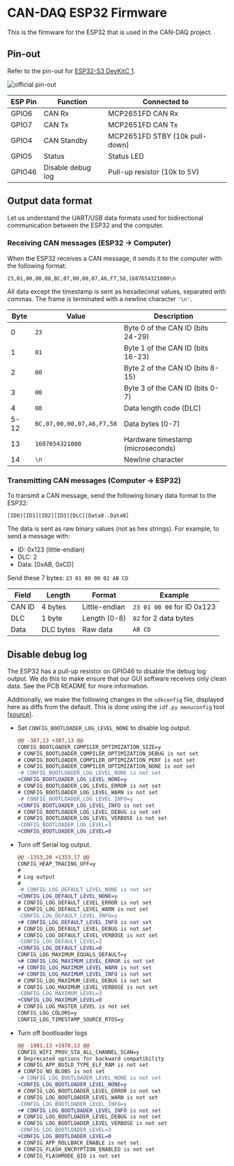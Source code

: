 # CAN-DAQ ESP32 Firmware

This is the firmware for the ESP32 that is used in the CAN-DAQ project.

## Pin-out
Refer to the pin-out for [ESP32-S3 DevKitC 1](https://docs.espressif.com/projects/esp-idf/en/latest/esp32s3/hw-reference/esp32s3/user-guide-devkitc-1.html).

![official pin-out](https://docs.espressif.com/projects/esp-dev-kits/en/latest/esp32s3/_images/ESP32-S3_DevKitC-1_pinlayout_v1.1.jpg)

| ESP Pin | Function | Connected to |
| --- | --- | --- |
| GPIO6 | CAN Rx | MCP2651FD CAN Rx |
| GPIO7 | CAN Tx | MCP2651FD CAN Tx |
| GPIO4 | CAN Standby | MCP2651FD STBY (10k pull-down) |
| GPIO5 | Status | Status LED |
| GPIO46 | Disable debug log | Pull-up resistor (10k to 5V) |

## Output data format
Let us understand the UART/USB data formats used for bidirectional communication between the ESP32 and the computer.

### Receiving CAN messages (ESP32 → Computer)
When the ESP32 receives a CAN message, it sends it to the computer with the following format:

```
23,01,00,00,08,BC,07,00,00,07,A6,F7,58,1687654321000\n
```

All data except the timestamp is sent as hexadecimal values, separated with commas. The frame is terminated with a newline character `'\n'`.

| Byte | Value | Description |
| --- | --- | --- |
| 0 | `23` | Byte 0 of the CAN ID (bits 24-29) |
| 1 | `01` | Byte 1 of the CAN ID (bits 16-23) |
| 2 | `00` | Byte 2 of the CAN ID (bits 8-15) |
| 3 | `00` | Byte 3 of the CAN ID (bits 0-7) |
| 4 | `08` | Data length code (DLC) |
| 5-12 | `BC,07,00,00,07,A6,F7,58` | Data bytes (0-7) |
| 13 | `1687654321000` | Hardware timestamp (microseconds) |
| 14 | `\n` | Newline character |

### Transmitting CAN messages (Computer → ESP32)
To transmit a CAN message, send the following binary data format to the ESP32:

```
[ID0][ID1][ID2][ID3][DLC][Data0..DataN]
```

The data is sent as raw binary values (not as hex strings). For example, to send a message with:
- ID: 0x123 (little-endian)
- DLC: 2
- Data: [0xAB, 0xCD]

Send these 7 bytes: `23 01 00 00 02 AB CD`

| Field | Length | Format | Example |
| --- | --- | --- | --- |
| CAN ID | 4 bytes | Little-endian | `23 01 00 00` for ID 0x123 |
| DLC | 1 byte | Length (0-8) | `02` for 2 data bytes |
| Data | DLC bytes | Raw data | `AB CD` |

## Disable debug log
The ESP32 has a pull-up resistor on GPIO46 to disable the debug log output. We do this to make ensure that our GUI software receives only clean data. See the PCB README for more information.

Additionally, we make the following changes in the `sdkconfig` file, displayed here as diffs from the default. This is done using the `idf.py menuconfig` tool \[[source](https://docs.espressif.com/projects/esp-faq/en/latest/development-environment/debugging.html#how-to-block-debugging-messages-sent-through-uart0-by-default-in-esp32)\].

*  Set `CONFIG_BOOTLOADER_LOG_LEVEL_NONE` to disable log output.

    ```diff
    @@ -387,13 +387,13 @@
    CONFIG_BOOTLOADER_COMPILER_OPTIMIZATION_SIZE=y
    # CONFIG_BOOTLOADER_COMPILER_OPTIMIZATION_DEBUG is not set
    # CONFIG_BOOTLOADER_COMPILER_OPTIMIZATION_PERF is not set
    # CONFIG_BOOTLOADER_COMPILER_OPTIMIZATION_NONE is not set
    -# CONFIG_BOOTLOADER_LOG_LEVEL_NONE is not set
    +CONFIG_BOOTLOADER_LOG_LEVEL_NONE=y
    # CONFIG_BOOTLOADER_LOG_LEVEL_ERROR is not set
    # CONFIG_BOOTLOADER_LOG_LEVEL_WARN is not set
    -# CONFIG_BOOTLOADER_LOG_LEVEL_INFO=y
    +CONFIG_BOOTLOADER_LOG_LEVEL_INFO is not set
    # CONFIG_BOOTLOADER_LOG_LEVEL_DEBUG is not set
    # CONFIG_BOOTLOADER_LOG_LEVEL_VERBOSE is not set
    -CONFIG_BOOTLOADER_LOG_LEVEL=3
    +CONFIG_BOOTLOADER_LOG_LEVEL=0
    ```

*   Turn off Serial log output.

    ```diff
    @@ -1353,20 +1353,17 @@
    CONFIG_HEAP_TRACING_OFF=y
    #
    # Log output
    #
    -# CONFIG_LOG_DEFAULT_LEVEL_NONE is not set
    +CONFIG_LOG_DEFAULT_LEVEL_NONE=y
    # CONFIG_LOG_DEFAULT_LEVEL_ERROR is not set
    # CONFIG_LOG_DEFAULT_LEVEL_WARN is not set
    -CONFIG_LOG_DEFAULT_LEVEL_INFO=y
    +# CONFIG_LOG_DEFAULT_LEVEL_INFO is not set
    # CONFIG_LOG_DEFAULT_LEVEL_DEBUG is not set
    # CONFIG_LOG_DEFAULT_LEVEL_VERBOSE is not set
    -CONFIG_LOG_DEFAULT_LEVEL=3
    +CONFIG_LOG_DEFAULT_LEVEL=0
    CONFIG_LOG_MAXIMUM_EQUALS_DEFAULT=y
    +# CONFIG_LOG_MAXIMUM_LEVEL_ERROR is not set
    +# CONFIG_LOG_MAXIMUM_LEVEL_WARN is not set
    +# CONFIG_LOG_MAXIMUM_LEVEL_INFO is not set
    # CONFIG_LOG_MAXIMUM_LEVEL_DEBUG is not set
    # CONFIG_LOG_MAXIMUM_LEVEL_VERBOSE is not set
    -CONFIG_LOG_MAXIMUM_LEVEL=3
    +CONFIG_LOG_MAXIMUM_LEVEL=0
    # CONFIG_LOG_MASTER_LEVEL is not set
    CONFIG_LOG_COLORS=y
    CONFIG_LOG_TIMESTAMP_SOURCE_RTOS=y
    ```

*   Turn off bootloader logs

    ```diff
    @@ -1981,13 +1978,13 @@
    CONFIG_WIFI_PROV_STA_ALL_CHANNEL_SCAN=y
    # Deprecated options for backward compatibility
    # CONFIG_APP_BUILD_TYPE_ELF_RAM is not set
    # CONFIG_NO_BLOBS is not set
    -# CONFIG_LOG_BOOTLOADER_LEVEL_NONE is not set
    +CONFIG_LOG_BOOTLOADER_LEVEL_NONE=y
    # CONFIG_LOG_BOOTLOADER_LEVEL_ERROR is not set
    # CONFIG_LOG_BOOTLOADER_LEVEL_WARN is not set
    -CONFIG_LOG_BOOTLOADER_LEVEL_INFO=y
    +# CONFIG_LOG_BOOTLOADER_LEVEL_INFO is not set
    # CONFIG_LOG_BOOTLOADER_LEVEL_DEBUG is not set
    # CONFIG_LOG_BOOTLOADER_LEVEL_VERBOSE is not set
    -CONFIG_LOG_BOOTLOADER_LEVEL=3
    +CONFIG_LOG_BOOTLOADER_LEVEL=0
    # CONFIG_APP_ROLLBACK_ENABLE is not set
    # CONFIG_FLASH_ENCRYPTION_ENABLED is not set
    # CONFIG_FLASHMODE_QIO is not set
    ```


